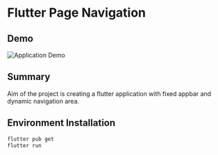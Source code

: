 # Flutter Page Navigation

## Demo
![Application Demo](doc/static/images/flutter_page_navigation_demo.gif=600px)

## Summary

Aim of the project is creating a flutter application with fixed appbar and dynamic navigation area. 

## Environment Installation

```bash
flutter pub get
flutter run
```
